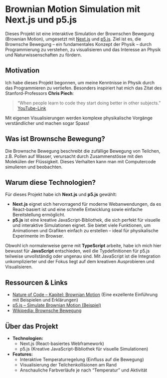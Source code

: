 # Brownian Motion Simulation mit Next.js und p5.js

Dieses Projekt ist eine interaktive Simulation der Brownschen Bewegung (Brownian Motion), umgesetzt mit [Next.js](https://nextjs.org/) und [p5.js](https://p5js.org/). Ziel ist es, die Brownsche Bewegung – ein fundamentales Konzept der Physik – durch Programmierung zu verstehen, zu visualisieren und das Interesse an Physik und Naturwissenschaften zu fördern.

## Motivation

Ich habe dieses Projekt begonnen, um meine Kenntnisse in Physik durch das Programmieren zu vertiefen. Besonders inspiriert hat mich das Zitat des Stanford-Professors **Chris Piech**:

> “When people learn to code they start doing better in other subjects.”  
> [YouTube-Link](https://youtu.be/3mRvCF4qyTA?si=rrMr_ZYwngLw7rnu)

Mit eigenen Visualisierungen werden komplexe physikalische Vorgänge verständlicher und machen sogar Spass!

## Was ist Brownsche Bewegung?

Die Brownsche Bewegung beschreibt die zufällige Bewegung von Teilchen, z.B. Pollen auf Wasser, verursacht durch Zusammenstösse mit den Molekülen der Flüssigkeit. Dieses Verhalten kann man mit Computercode simulieren und beobachten.

## Warum diese Technologien?

Für dieses Projekt habe ich **Next.js** und **p5.js** gewählt:

- **Next.js** eignet sich hervorragend für moderne Webanwendungen, da es React-basiert ist und eine schnelle Entwicklung sowie einfache Bereitstellung ermöglicht.
- **p5.js** ist eine kreative JavaScript-Bibliothek, die sich perfekt für visuelle und interaktive Simulationen eignet. Sie bietet viele Funktionen, um Animationen und Grafiken einfach zu erstellen – ideal für physikalische Experimente im Browser.

Obwohl ich normalerweise gerne mit **TypeScript** arbeite, habe ich mich hier bewusst für **JavaScript** entschieden, weil die Typdefinitionen für p5.js teilweise unvollständig oder ungenau sind. Mit JavaScript ist die Integration unkomplizierter und der Fokus liegt auf dem kreativen Ausprobieren und Visualisieren.

## Ressourcen & Links

* [Nature of Code – Kapitel: Brownian Motion](https://natureofcode.com/vectors/#chapter01_section4)
  (Eine exzellente Einführung mit Beispielen und Erklärungen)
* [p5.js – Simulate Brownian Motion (Beispiel)](https://archive.p5js.org/examples/simulate-brownian-motion.html)
* [Wikipedia: Brownsche Bewegung](https://de.wikipedia.org/wiki/Brownsche_Bewegung)

## Über das Projekt

* **Technologien:**
  * Next.js (React-basiertes Webframework)
  * p5.js (Kreative JavaScript-Bibliothek für visuelle Simulationen)
* **Features:**
  * Interaktive Temperaturregelung (Einfluss auf die Bewegung)
  * Visualisierung der Teilchenkollisionen am Rand
  * Anschauliche Farbverläufe je nach “Temperatur” und Aktivität


